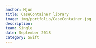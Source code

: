 ```yaml
---
anchor: Mjun
title: CaseContainer library 
image: img/portfolio/CaseContainer.jpg
description: 
team: Single
date: September 2018
category: Swift
---
```

